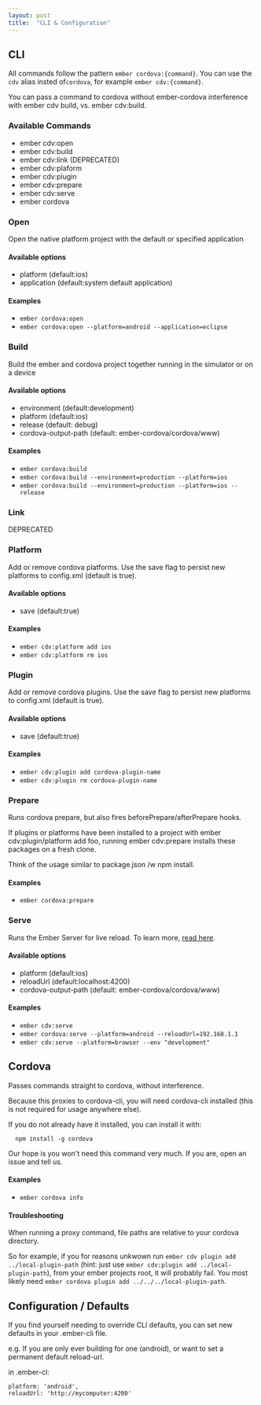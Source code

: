 ```yaml
---
layout: post
title:  "CLI & Configuration"
---
```

## CLI

All commands follow the pattern `ember cordova:{command}`. You can use the `cdv` alias
insted of`cordova`, for example `ember cdv:{command}`.

You can pass a command to cordova without
ember-cordova interference with ember cdv build, vs. ember cdv:build.

### Available Commands
* ember cdv:open
* ember cdv:build
* ember cdv:link (DEPRECATED)
* ember cdv:plaform
* ember cdv:plugin
* ember cdv:prepare
* ember cdv:serve
* ember cordova

### Open

Open the native platform project with the default or specified application

#### Available options
+ platform (default:ios)
+ application (default:system default application)

#### Examples
+ `ember cordova:open`
+ `ember cordova:open --platform=android --application=eclipse`


### Build

Build the ember and cordova project together running in the simulator or on a device

#### Available options
+ environment (default:development)
+ platform (default:ios)
+ release (default: debug)
+ cordova-output-path (default: ember-cordova/cordova/www)

#### Examples
+ `ember cordova:build`
+ `ember cordova:build --environment=production --platform=ios`
+ `ember cordova:build --environment=production --platform=ios --release`

### Link

DEPRECATED

### Platform

Add or remove cordova platforms. Use the save flag to persist new
platforms to config.xml (default is true).

#### Available options
+ save (default:true)

#### Examples
+ `ember cdv:platform add ios`
+ `ember cdv:platform rm ios`

### Plugin

Add or remove cordova plugins. Use the save flag to persist new
platforms to config.xml (default is true).

#### Available options
+ save (default:true)

#### Examples
+ `ember cdv:plugin add cordova-plugin-name`
+ `ember cdv:plugin rm cordova-plugin-name`

### Prepare

Runs cordova prepare, but also fires beforePrepare/afterPrepare hooks.

If plugins or platforms have been installed to a project with ember
cdv:plugin/platform add foo, running ember cdv:prepare installs these
packages on a fresh clone.

Think of the usage similar to package.json /w npm install.

#### Examples
+ `ember cordova:prepare`

### Serve

Runs the Ember Server for live reload. To learn more, [read
here](livereload.md).

#### Available options
+ platform (default:ios)
+ reloadUrl (default:localhost:4200)
+ cordova-output-path (default: ember-cordova/cordova/www)

#### Examples
+ `ember cdv:serve`
+ `ember cordova:serve --platform=android --reloadUrl=192.168.1.1`
+ `ember cdv:serve --platform=browser --env "development"`

## Cordova

Passes commands straight to cordova, without interference.

Because this proxies to cordova-cli, you will need cordova-cli installed
(this is not required for usage anywhere else).

If you do not already have it installed, you can install it with:

```
  npm install -g cordova
```

Our hope is you won't need this command very much. If you are, open
an issue and tell us.

#### Examples
+ `ember cordova info`

#### Troubleshooting

When running a proxy command, file paths are relative to
your cordova directory.

So for example, if you for reasons unkwown run `ember cdv plugin add ../local-plugin-path`
(hint: just use `ember cdv:plugin add ../local-plugin-path`), from your
ember projects root, it will probably fail. You most likely need `ember
cordova plugin add ../../../local-plugin-path`.

## Configuration / Defaults

If you find yourself needing to override CLI defaults, you can set
new defaults in your .ember-cli file.

e.g. If you are only ever building for one (android), or want to
set a permanent default reload-url.

in .ember-cl:
```
platform: 'android',
reloadUrl: 'http://mycomputer:4200'
```
